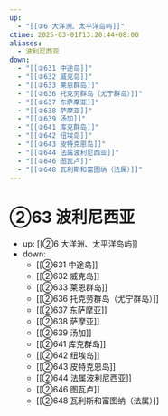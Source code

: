 ```yaml
---
up:
  - "[[②6 大洋洲、太平洋岛屿]]"
ctime: 2025-03-01T13:20:44+08:00
aliases:
  - 波利尼西亚
down:
  - "[[②631 中途岛]]"
  - "[[②632 威克岛]]"
  - "[[②633 莱恩群岛]]"
  - "[[②636 托克劳群岛（尤宁群岛）]]"
  - "[[②637 东萨摩亚]]"
  - "[[②638 萨摩亚]]"
  - "[[②639 汤加]]"
  - "[[②641 库克群岛]]"
  - "[[②642 纽埃岛]]"
  - "[[②643 皮特克恩岛]]"
  - "[[②644 法属波利尼西亚]]"
  - "[[②646 图瓦卢]]"
  - "[[②648 瓦利斯和富图纳（法属）]]"
---
```


# ②63 波利尼西亚

- up: [[②6 大洋洲、太平洋岛屿]]
- down:	
	- [[②631 中途岛]]
	- [[②632 威克岛]]
	- [[②633 莱恩群岛]]
	- [[②636 托克劳群岛（尤宁群岛）]]
	- [[②637 东萨摩亚]]
	- [[②638 萨摩亚]]
	- [[②639 汤加]]
	- [[②641 库克群岛]]
	- [[②642 纽埃岛]]
	- [[②643 皮特克恩岛]]
	- [[②644 法属波利尼西亚]]
	- [[②646 图瓦卢]]
	- [[②648 瓦利斯和富图纳（法属）]]
	
